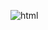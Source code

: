 ![html](https://img.shields.io/badge/React-20232A?style=for-the-badge&logo=react&logoColor=61DAFB)&nbsp;
